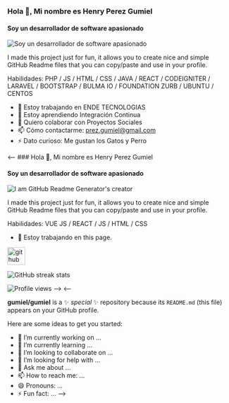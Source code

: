 ### Hola 👋, Mi nombre es Henry Perez Gumiel
#### Soy un desarrollador de software apasionado
![Soy un desarrollador de software apasionado](https://buy.ham-let.com/pub/static/frontend/Codazon/fastest_food_drink/en_US/css/source/layout/webkul/images/page-banner.jpg)

I made this project just for fun, it allows you to create nice and simple GitHub Readme files that you can copy/paste and use in your profile.

Habilidades: PHP  / JS / HTML / CSS / JAVA / REACT / CODEIGNITER / LARAVEL / BOOTSTRAP / BULMA IO / FOUNDATION ZURB / UBUNTU / CENTOS

- 🔭 Estoy trabajando en ENDE TECNOLOGIAS 
- 🌱 Estoy aprendiendo Integración Continua 
- 👯 Quiero colaborar con Proyectos Sociales 
- 📫 Cómo contactarme: prez.gumiel@gmail.com 
- ⚡ Dato curioso: Me gustan los Gatos y Perro 






<-- ### Hola 👋, Mi nombre es Henry Perez Gumiel
#### Soy un desarrollador de software apasionado
![I am GitHub Readme Generator's creator](https://arturssmirnovs.github.io/github-profile-readme-generator/images/banner.png)

I made this project just for fun, it allows you to create nice and simple GitHub Readme files that you can copy/paste and use in your profile.

Habilidades: VUE JS / REACT / JS / HTML / CSS

- 🔭 Estoy trabajando en this page. 


[<img src='https://cdn.jsdelivr.net/npm/simple-icons@3.0.1/icons/github.svg' alt='github' height='40'>](https://github.com/gumiel)  

![GitHub streak stats](https://github-readme-streak-stats.herokuapp.com/?user=gumiel)  

![Profile views](https://gpvc.arturio.dev/gumiel)  -->
<--

**gumiel/gumiel** is a ✨ _special_ ✨ repository because its `README.md` (this file) appears on your GitHub profile.

Here are some ideas to get you started:

- 🔭 I’m currently working on ...
- 🌱 I’m currently learning ...
- 👯 I’m looking to collaborate on ...
- 🤔 I’m looking for help with ...
- 💬 Ask me about ...
- 📫 How to reach me: ...
- 😄 Pronouns: ...
- ⚡ Fun fact: ...
-->
